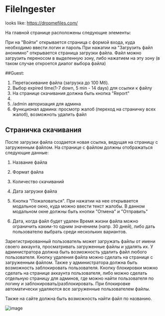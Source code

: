 # FileIngester
looks like: https://dropmefiles.com/

На главной странице расположены следующие элементы:
 
При на "Войти" открывается страница с формой входа, куда необходимо ввести логин и пароль
При нажатии на "Загрузить файл анонимно" открывается страница загрузки файла. Файл можно загрузить переносом в выделенную зону, либо нажатием на эту зону (в таком случае откроется диалог выбора файла)
 
##Guest:
1) Перетаскивание файла (загрузка до 100 Мб).
2) Выбор expired time(1-7 down, 5 min - 14 days) для ссылки к файлу
3) На странице скачивания должна быть кнопка "Report"
4) 
5) /admin авторизация для админа
6) Функционал админа: просмотр жалоб (переход на страничку всех жалоб), возможноть удалить файл


## Страничка скачивания
После загрузки файла создается новая ссылка, ведущая на страницу с загруженным файлом. На странице с файлом должны отображаться следующие данные:
1) Название файла
2) Формат файла
3) Количество скачиваний
5) Дата загрузки файла 
6) Кнопка "Пожаловаться". При нажатии на нее открывается модальное окно, куда можно ввести текст жалобы. В данном модальном окне должны быть кнопки "Отмена" и "Отправить"

8) Дата, когда файл будет удален
Время жизни файла можно ограничить каким-то одним значением (напр. 30 дней), либо дать пользователю выбрать среди нескольких вариантов.
 
Зарегистрированный пользователь может загружать файлы от имени своего аккаунта, просматривать загруженные файлы и удалять их.
У администратора должна быть возможность удалить файл любого пользователя. Кнопку удаления файла можно сделать на странице с загруженным файлом. Также у администратора должна быть возможность заблокировать пользователя. Кнопку блокировки можно сделать на странице аккаунта пользователя, либо можно сделать отдельную страницу для админов, где можно найти пользователя по логину и заблокировать/разблокировать. При блокировке автоматически удаляются все загруженные пользователем файлы.
 
Также на сайте должна быть возможность найти файл по названию.


![image](https://user-images.githubusercontent.com/38386052/163622686-042cb455-2d05-457f-b8d9-802b90f1ecdf.png)
